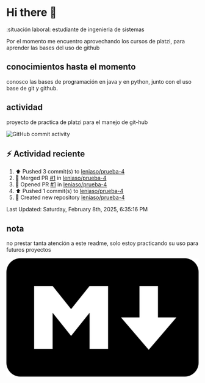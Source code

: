 # Hi there 👋

:situación laboral: estudiante de ingenieria de sistemas

Por el momento me encuentro aprovechando los cursos de platzi, para aprender las bases del uso de github

## conocimientos hasta el momento

conosco las bases de programación en java y en python, junto con el uso base de git y github.


## actividad 

proyecto de practica de platzi para el manejo de git-hub

![GitHub commit activity](https://img.shields.io/github/commit-activity/m/leniaso/de-platzi-1)



## :zap: Actividad reciente
<!--RECENT_ACTIVITY:start-->
1. ⬆️ Pushed 3 commit(s) to [leniaso/prueba-4](https://github.com/leniaso/prueba-4)<br>
2. 🎉 Merged PR [#1](https://github.com/leniaso/prueba-4/pull/1) in [leniaso/prueba-4](https://github.com/leniaso/prueba-4)<br>
3. 💪 Opened PR [#1](https://github.com/leniaso/prueba-4/pull/1) in [leniaso/prueba-4](https://github.com/leniaso/prueba-4)<br>
4. ⬆️ Pushed 1 commit(s) to [leniaso/prueba-4](https://github.com/leniaso/prueba-4)<br>
5. 📔 Created new repository [leniaso/prueba-4](https://github.com/leniaso/prueba-4)<br>
<!--RECENT_ACTIVITY:end-->
<!--RECENT_ACTIVITY:last_update-->
Last Updated: Saturday, February 8th, 2025, 6:35:16 PM
<!--RECENT_ACTIVITY:last_update_end-->

## nota

no prestar tanta atención a este readme, solo estoy practicando su uso para futuros proyectos

![Markdown page](/images/markdown-image.png)
